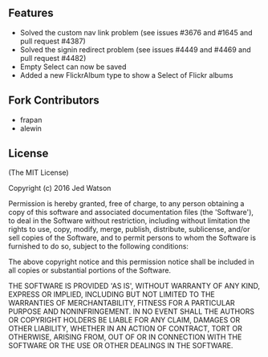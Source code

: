 ## Features

* Solved the custom nav link problem (see issues #3676 and #1645 and pull request #4387)
* Solved the signin redirect problem (see issues #4449 and #4469 and pull request #4482)
* Empty Select can now be saved
* Added a new FlickrAlbum type to show a Select of Flickr albums

## Fork Contributors

* frapan
* alewin

## License

(The MIT License)

Copyright (c) 2016 Jed Watson

Permission is hereby granted, free of charge, to any person obtaining
a copy of this software and associated documentation files (the
'Software'), to deal in the Software without restriction, including
without limitation the rights to use, copy, modify, merge, publish,
distribute, sublicense, and/or sell copies of the Software, and to
permit persons to whom the Software is furnished to do so, subject to
the following conditions:

The above copyright notice and this permission notice shall be
included in all copies or substantial portions of the Software.

THE SOFTWARE IS PROVIDED 'AS IS', WITHOUT WARRANTY OF ANY KIND,
EXPRESS OR IMPLIED, INCLUDING BUT NOT LIMITED TO THE WARRANTIES OF
MERCHANTABILITY, FITNESS FOR A PARTICULAR PURPOSE AND NONINFRINGEMENT.
IN NO EVENT SHALL THE AUTHORS OR COPYRIGHT HOLDERS BE LIABLE FOR ANY
CLAIM, DAMAGES OR OTHER LIABILITY, WHETHER IN AN ACTION OF CONTRACT,
TORT OR OTHERWISE, ARISING FROM, OUT OF OR IN CONNECTION WITH THE
SOFTWARE OR THE USE OR OTHER DEALINGS IN THE SOFTWARE.
